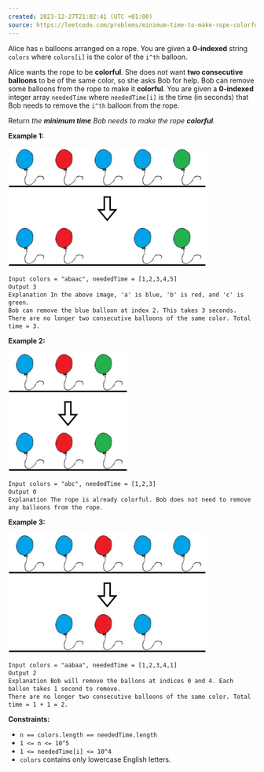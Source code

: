 ```yaml
---
created: 2023-12-27T21:02:41 (UTC +01:00)
source: https://leetcode.com/problems/minimum-time-to-make-rope-colorful/description/?envType=daily-question&envId=2023-12-27
---
```

Alice has `n` balloons arranged on a rope. You are given a **0-indexed** string `colors` where `colors[i]` is the color of the `i^th` balloon.

Alice wants the rope to be **colorful**. She does not want **two consecutive balloons** to be of the same color, so she asks Bob for help. Bob can remove some balloons from the rope to make it **colorful**. You are given a **0-indexed** integer array `neededTime` where `neededTime[i]` is the time (in seconds) that Bob needs to remove the `i^th` balloon from the rope.

Return _the **minimum time** Bob needs to make the rope **colorful**_.

**Example 1:**

![img.png](img.png)

```
Input colors = "abaac", neededTime = [1,2,3,4,5]
Output 3
Explanation In the above image, 'a' is blue, 'b' is red, and 'c' is green.
Bob can remove the blue balloon at index 2. This takes 3 seconds.
There are no longer two consecutive balloons of the same color. Total time = 3.
```

**Example 2:**

![img_1.png](img_1.png)

```
Input colors = "abc", neededTime = [1,2,3]
Output 0
Explanation The rope is already colorful. Bob does not need to remove any balloons from the rope.
```

**Example 3:**

![img_2.png](img_2.png)

```
Input colors = "aabaa", neededTime = [1,2,3,4,1]
Output 2
Explanation Bob will remove the ballons at indices 0 and 4. Each ballon takes 1 second to remove.
There are no longer two consecutive balloons of the same color. Total time = 1 + 1 = 2.
```

**Constraints:**

-   `n == colors.length == neededTime.length`
-   `1 <= n <= 10^5`
-   `1 <= neededTime[i] <= 10^4`
-   `colors` contains only lowercase English letters.
